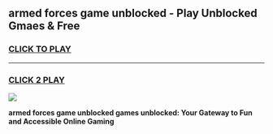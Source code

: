 
## armed forces game unblocked - Play Unblocked Gmaes & Free
<h3>
<a href="https://news.freeplayer.one?title=armed_forces_game_unblocked&ref=16F">CLICK TO PLAY</a></h3>
<hr>

<h3>
<a href="https://news.freeplayer.one?title=armed_forces_game_unblocked&ref=16F">CLICK 2 PLAY</a>
  
</h3>

<a href="https://news.freeplayer.one?title=armed_forces_game_unblocked&ref=16F/"><img src="https://clearcache.store/games.png"></a>


**armed forces game unblocked games unblocked: Your Gateway to Fun and Accessible Online Gaming**
